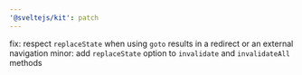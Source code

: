 ```yaml
---
'@sveltejs/kit': patch
---
```


fix: respect `replaceState` when using `goto` results in a redirect or an external navigation
minor: add `replaceState` option to `invalidate` and `invalidateAll` methods
